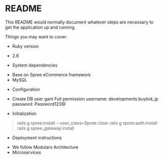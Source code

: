 # README

This README would normally document whatever steps are necessary to get the
application up and running.

Things you may want to cover:

* Ruby version
- 2.6

* System dependencies
- Base on Spree eCommerce framework
- MySQL

* Configuration
- Create DB user gant Full permission
  username: developments.buybid_jp
  password: Password123@

* Initialization
> rails g spree:install --user_class=Spree::User
> rails g spree:auth:install
> rails g spree_gateway:install

* Deployment instructions
- We follow Modulars Architecture
- Microservices
